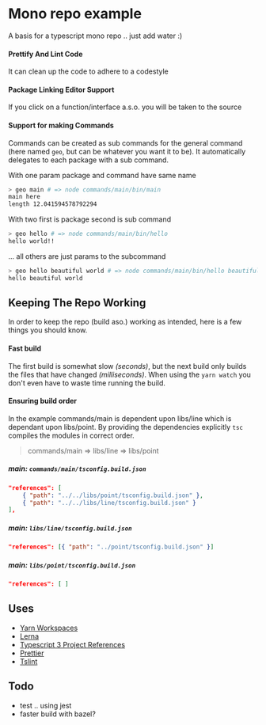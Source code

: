 # Mono repo example

A basis for a typescript mono repo .. just add water :)

#### Prettify And Lint Code

It can clean up the code to adhere to a codestyle 

#### Package Linking Editor Support 

If you click on a function/interface a.s.o. you will be taken 
to the source

#### Support for making Commands

Commands can be created as sub commands for the general command 
(here named `geo`, but can be whatever you want it to be). 
It automatically delegates to each package with a sub command.

With one param package and command have same name

```bash
> geo main # => node commands/main/bin/main
main here
length 12.041594578792294
```

With two first is package second is sub command

```bash
> geo hello # => node commands/main/bin/hello
hello world!!
```
 
... all others are just params to the subcommand

```bash
> geo hello beautiful world # => node commands/main/bin/hello beautiful world
hello beautiful world
```
 

## Keeping The Repo Working

In order to keep the repo (build aso.) working as intended, here 
is a few things you should know.

#### Fast build

The first build is somewhat slow *(seconds)*, but the next build only builds the 
files that have changed *(milliseconds)*. When using the `yarn watch` you don't even
have to waste time running the build.

#### Ensuring build order

In the example commands/main is dependent upon libs/line which 
is dependant upon libs/point. By providing the dependencies explicitly
`tsc` compiles the modules in correct order. 

> commands/main => libs/line => libs/point

##### main: `commands/main/tsconfig.build.json`
```json
"references": [
    { "path": "../../libs/point/tsconfig.build.json" }, 
    { "path": "../../libs/line/tsconfig.build.json" }
],
```

##### main: `libs/line/tsconfig.build.json`
```json
"references": [{ "path": "../point/tsconfig.build.json" }]
```

##### main: `libs/point/tsconfig.build.json`
```json
"references": [ ]
```

## Uses

* [Yarn Workspaces](https://yarnpkg.com/lang/en/docs/workspaces/)
* [Lerna](https://lernajs.io/)
* [Typescript 3 Project References](https://www.typescriptlang.org/docs/handbook/project-references.html)
* [Prettier](https://prettier.io/)
* [Tslint](https://palantir.github.io/tslint/)

## Todo

* test .. using jest
* faster build with bazel?
